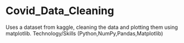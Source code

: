 # Covid_Data_Cleaning
Uses a dataset from kaggle, cleaning the data and plotting them using matplotlib.
Technology/Skills (Python,NumPy,Pandas,Matplotlib)
